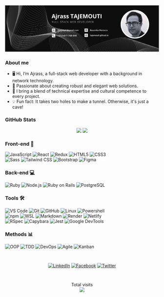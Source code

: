 <img src="banner.png" alt="banner"><br />

### About me

- 🖥️ Hi, I’m Ajrass, a full-stack web developer with a background in network technology.
- 🚀 Passionate about creating robust and elegant web solutions.
- 🌱 I bring a blend of technical expertise and cultural competence to every project.
- 💡 Fun fact: It takes two holes to make a tunnel. Otherwise, it's just a cave!

### GitHub Stats

<p align="center">
  <img height="180em" src="https://github-readme-stats.vercel.app/api/top-langs/?username=tajemouti&theme=radical&title_color=8E2DE2&text_color=fff&layout=compact">
  <img height="180em" src="https://github-readme-stats.vercel.app/api?username=tajemouti&show_icons=true&theme=radical&title_color=8E2DE2&text_color=fff&icon_color=8E2DE2">
</p>

### Front-end 🎨

![JavaScript](https://img.shields.io/badge/-JavaScript-%23F7DF1C?style=flat-square&logo=javascript&logoColor=000000&labelColor=%23F7DF1C&color=%23FFCE5A)
![React](https://img.shields.io/badge/-React-61DAFB?style=flat-square&logo=react&logoColor=ffffff)
![Redux](https://img.shields.io/badge/-Redux-764ABC?style=flat-square&logo=redux&logoColor=ffffff)
![HTML5](https://img.shields.io/badge/-HTML5-%23E44D27?style=flat-square&logo=html5&logoColor=ffffff)
![CSS3](https://img.shields.io/badge/-CSS3-%231572B6?style=flat-square&logo=css3)<br/>
![Sass](https://img.shields.io/badge/-Sass-%23CC6699?style=flat-square&logo=sass&logoColor=ffffff)
![Tailwind CSS](https://img.shields.io/badge/-Tailwind_CSS-38B2AC?style=flat-square&logo=tailwind-css&logoColor=ffffff)
![Bootstrap](https://img.shields.io/badge/-Bootstrap-563D7C?style=flat-square&logo=Bootstrap)
![Figma](https://img.shields.io/badge/-Figma-F24E1E?style=flat-square&logo=figma&logoColor=ffffff)

### Back-end 💻

![Ruby](https://img.shields.io/badge/-Ruby-CC342D?style=flat-square&logo=ruby&logoColor=ffffff)
![Node.js](https://img.shields.io/badge/-Node.js-339933?style=flat-square&logo=Node.js&logoColor=ffffff)
![Ruby on Rails](https://img.shields.io/badge/-Ruby_on_Rails-CC0000?style=flat-square&logo=ruby-on-rails&logoColor=ffffff)
![PostgreSQL](https://img.shields.io/badge/-PostgreSQL-336791?style=flat-square&logo=postgresql&logoColor=ffffff)

### Tools 🛠️

![VS Code](https://img.shields.io/badge/-VS%20Code-007ACC?style=flat-square&logo=visual-studio-code&logoColor=ffffff)
![Git](https://img.shields.io/badge/-Git-%23F05032?style=flat-square&logo=git&logoColor=%23ffffff)
![GitHub](https://img.shields.io/badge/-GitHub-181717?style=flat-square&logo=github)
![Linux](https://img.shields.io/badge/-Linux-FCC624?style=flat-square&logo=linux&logoColor=ffffff)
![Powershell](https://img.shields.io/badge/-Powershell-5391FE?style=flat-square&logo=powershell&logoColor=ffffff)
<br/>
![npm](https://img.shields.io/badge/-npm-CB3837?style=flat-square&logo=npm)
![WSL](https://img.shields.io/badge/-WSL-0078D6?style=flat-square&logo=windows&logoColor=ffffff)
![Markdown](https://img.shields.io/badge/-Markdown-000000?style=flat-square&logo=markdown)
![Render](https://img.shields.io/badge/-Render-0080FF?style=flat-square&logo=render&logoColor=ffffff)
![Netlify](https://img.shields.io/badge/-Netlify-00C7B7?style=flat-square&logo=netlify&logoColor=ffffff)
<br/>
![RSpec](https://img.shields.io/badge/-RSpec-CC342D?style=flat-square&logo=ruby&logoColor=ffffff)
![Capybara](https://img.shields.io/badge/-Capybara-4B0082?style=flat-square&logo=ruby&logoColor=ffffff)
![Jest](https://img.shields.io/badge/-Jest-C21325?style=flat-square&logo=jest&logoColor=white)
![Google DevTools](https://img.shields.io/badge/-Google_DevTools-%23F14A22?style=flat-square&logo=google-chrome&logoColor=white)

### Methods 📊

![OOP](https://img.shields.io/badge/-OOP-FF69B4?style=flat-square&logo=oop&logoColor=ffffff)
![TDD](https://img.shields.io/badge/-TDD-FF5733?style=flat-square&logo=tdd&logoColor=ffffff)
![DevOps](https://img.shields.io/badge/-DevOps-%23000000?style=flat-square&logo=devops&logoColor=white)
![Agile](https://img.shields.io/badge/-Agile-47CCFF?style=flat-square&logo=agile&logoColor=ffffff)
![Kanban](https://img.shields.io/badge/-Kanban-009688?style=flat-square&logo=kanban&logoColor=ffffff)

<br/>

<p align="center">
<a href="https://linkedin.com/in/ajrass/" target="_blank"><img src="https://img.shields.io/badge/LinkedIn-%230077B5.svg?&style=flat-square&logo=linkedin&logoColor=white" alt="LinkedIn"></a>
<a href="https://www.facebook.com/ajrass/" target="_blank"><img src="https://img.shields.io/badge/Facebook-%231877F2.svg?&style=flat-square&logo=facebook&logoColor=white" alt="Facebook"></a>
<a href="https://twitter.com/AjrassTajemouti" target="_blank"><img src="https://img.shields.io/badge/Twitter-%231DA1F2.svg?&style=flat-square&logo=twitter&logoColor=white" alt="Twitter"></a>
</p>

<br>

<p align="center"> 
  Total visits<br>
  <img src="https://profile-counter.glitch.me/tajemouti/count.svg" />
</p>
